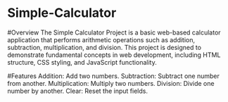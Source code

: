 # Simple-Calculator

#Overview
The Simple Calculator Project is a basic web-based calculator application that performs arithmetic operations such as addition, subtraction, multiplication, and division. This project is designed to demonstrate fundamental concepts in web development, including HTML structure, CSS styling, and JavaScript functionality.

#Features
Addition: Add two numbers.
Subtraction: Subtract one number from another.
Multiplication: Multiply two numbers.
Division: Divide one number by another.
Clear: Reset the input fields.
